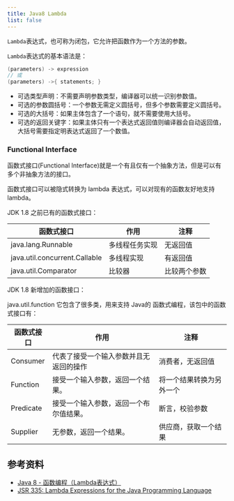 ```yaml
---
title: Java8 Lambda
list: false
---
```


`Lambda`表达式，也可称为闭包，它允许把函数作为一个方法的参数。

`Lambda`表达式的基本语法是：

```java
(parameters) -> expression
// 或
(parameters) ->{ statements; }
```

- 可选类型声明：不需要声明参数类型，编译器可以统一识别参数值。
- 可选的参数圆括号：一个参数无需定义圆括号，但多个参数需要定义圆括号。
- 可选的大括号：如果主体包含了一个语句，就不需要使用大括号。
- 可选的返回关键字：如果主体只有一个表达式返回值则编译器会自动返回值，大括号需要指定明表达式返回了一个数值。

### Functional Interface

函数式接口(Functional Interface)就是一个有且仅有一个抽象方法，但是可以有多个非抽象方法的接口。

函数式接口可以被隐式转换为 lambda 表达式，可以对现有的函数友好地支持 lambda。

JDK 1.8 之前已有的函数式接口：

|  函数式接口   | 作用 | 注释  |
|  ----  | ----  | ----  |
| java.lang.Runnable |	多线程任务实现 | 无返回值 |
| java.util.concurrent.Callable | 多线程实现 | 有返回值 |
| java.util.Comparator | 比较器 | 比较两个参数 |

JDK 1.8 新增加的函数接口：

java.util.function 它包含了很多类，用来支持 Java的 函数式编程，该包中的函数式接口有：

|  函数式接口   | 作用 | 注释  |
|  ----  | ----  | ----  |
| Consumer	| 代表了接受一个输入参数并且无返回的操作 | 消费者，无返回值 |
| Function	| 接受一个输入参数，返回一个结果。 | 将一个结果转换为另外一个 |
| Predicate	| 接受一个输入参数，返回一个布尔值结果。 | 断言，校验参数 |
| Supplier	| 无参数，返回一个结果。 | 供应商，获取一个结果 |


## 参考资料

- [Java 8 - 函数编程（Lambda表达式）](https://www.pdai.tech/md/java/java8/java8-stream.html)
- [JSR 335: Lambda Expressions for the Java Programming Language](https://jcp.org/en/jsr/detail?id=335)